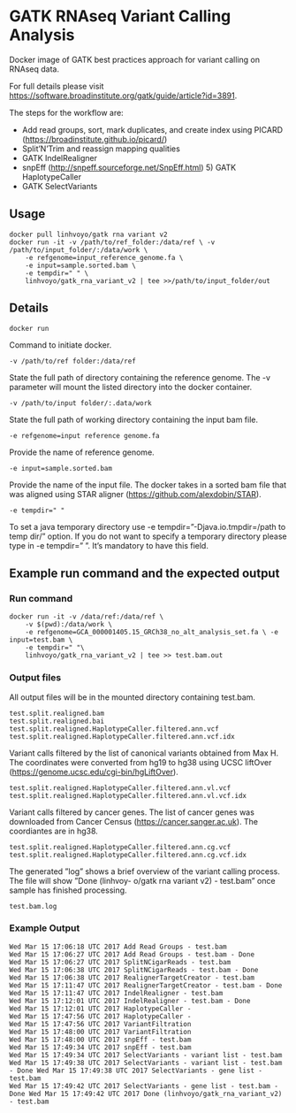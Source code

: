 # GATK RNAseq Variant Calling Analysis
Docker image of GATK best practices approach for variant calling on RNAseq data. 

For full details please visit https://software.broadinstitute.org/gatk/guide/article?id=3891. 

The steps for the workflow are:
* Add read groups, sort, mark duplicates, and create index using PICARD (https://broadinstitute.github.io/picard/)
* Split’N’Trim and reassign mapping qualities
* GATK IndelRealigner
* snpEff (http://snpeff.sourceforge.net/SnpEff.html) 5) GATK HaplotypeCaller
* GATK SelectVariants

## Usage
    docker pull linhvoyo/gatk rna variant v2
    docker run -it -v /path/to/ref_folder:/data/ref \ -v /path/to/input_folder/:/data/work \
        -e refgenome=input_reference_genome.fa \
        -e input=sample.sorted.bam \
        -e tempdir=" " \
        linhvoyo/gatk_rna_variant_v2 | tee >>/path/to/input_folder/out

## Details
    docker run 
Command to initiate docker.

    -v /path/to/ref folder:/data/ref
State the full path of directory containing the reference genome. The -v parameter will mount the listed directory into the docker container. 

    -v /path/to/input folder/:.data/work
State the full path of working directory containing the input bam file. 
    
    -e refgenome=input reference genome.fa
Provide the name of reference genome. 
    
    -e input=sample.sorted.bam
Provide the name of the input file. The docker takes in a sorted bam file that was aligned using STAR aligner (https://github.com/alexdobin/STAR).

    -e tempdir=" "
To set a java temporary directory use -e tempdir=”-Djava.io.tmpdir=/path to temp dir/” option. If you do not want to specify a temporary directory please type in -e tempdir=” ”. It’s mandatory to have this field.

## Example run command and the expected output

### Run command
    docker run -it -v /data/ref:/data/ref \
        -v $(pwd):/data/work \
        -e refgenome=GCA_000001405.15_GRCh38_no_alt_analysis_set.fa \ -e input=test.bam \
        -e tempdir=" "\
        linhvoyo/gatk_rna_variant_v2 | tee >> test.bam.out

### Output files
All output files will be in the mounted directory containing test.bam.

    test.split.realigned.bam
    test.split.realigned.bai
    test.split.realigned.HaplotypeCaller.filtered.ann.vcf 
    test.split.realigned.HaplotypeCaller.filtered.ann.vcf.idx

Variant calls filtered by the list of canonical variants obtained from Max H. The coordinates were converted from hg19 to hg38 using     UCSC liftOver (https://genome.ucsc.edu/cgi-bin/hgLiftOver).

    test.split.realigned.HaplotypeCaller.filtered.ann.vl.vcf
    test.split.realigned.HaplotypeCaller.filtered.ann.vl.vcf.idx

Variant calls filtered by cancer genes. The list of cancer genes was downloaded from Cancer Census (https://cancer.sanger.ac.uk).     The coordiantes are in hg38.

    test.split.realigned.HaplotypeCaller.filtered.ann.cg.vcf
    test.split.realigned.HaplotypeCaller.filtered.ann.cg.vcf.idx

The generated ”log” shows a brief overview of the variant calling process. The file will show ”Done (linhvoy- o/gatk rna variant v2) - test.bam” once sample has finished processing.

    test.bam.log
    
### Example Output
    Wed Mar 15 17:06:18 UTC 2017 Add Read Groups - test.bam
    Wed Mar 15 17:06:27 UTC 2017 Add Read Groups - test.bam - Done
    Wed Mar 15 17:06:27 UTC 2017 SplitNCigarReads - test.bam
    Wed Mar 15 17:06:38 UTC 2017 SplitNCigarReads - test.bam - Done
    Wed Mar 15 17:06:38 UTC 2017 RealignerTargetCreator - test.bam
    Wed Mar 15 17:11:47 UTC 2017 RealignerTargetCreator - test.bam - Done Wed Mar 15 17:11:47 UTC 2017 IndelRealigner - test.bam
    Wed Mar 15 17:12:01 UTC 2017 IndelRealigner - test.bam - Done
    Wed Mar 15 17:12:01 UTC 2017 HaplotypeCaller -
    Wed Mar 15 17:47:56 UTC 2017 HaplotypeCaller -
    Wed Mar 15 17:47:56 UTC 2017 VariantFiltration
    Wed Mar 15 17:48:00 UTC 2017 VariantFiltration
    Wed Mar 15 17:48:00 UTC 2017 snpEff - test.bam
    Wed Mar 15 17:49:34 UTC 2017 snpEff - test.bam
    Wed Mar 15 17:49:34 UTC 2017 SelectVariants - variant list - test.bam
    Wed Mar 15 17:49:38 UTC 2017 SelectVariants - variant list - test.bam - Done Wed Mar 15 17:49:38 UTC 2017 SelectVariants - gene list - test.bam
    Wed Mar 15 17:49:42 UTC 2017 SelectVariants - gene list - test.bam - Done Wed Mar 15 17:49:42 UTC 2017 Done (linhvoyo/gatk_rna_variant_v2) - test.bam
